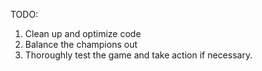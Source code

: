 TODO:

1. Clean up and optimize code
2. Balance the champions out
3. Thoroughly test the game and take action if necessary.
